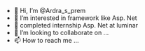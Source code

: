 - 👋 Hi, I’m @Ardra_s_prem
- 👀 I’m interested in framework like Asp. Net
- 🌱 completed internship Asp. Net at luminar
- 💞️ I’m looking to collaborate on ...
- 📫 How to reach me ...

<!---
Ardra_s_prem/Ardra_s_prem is a ✨ special ✨ repository because its `README.md` (this file) appears on your GitHub profile.
You can click the Preview link to take a look at your changes.
--->
